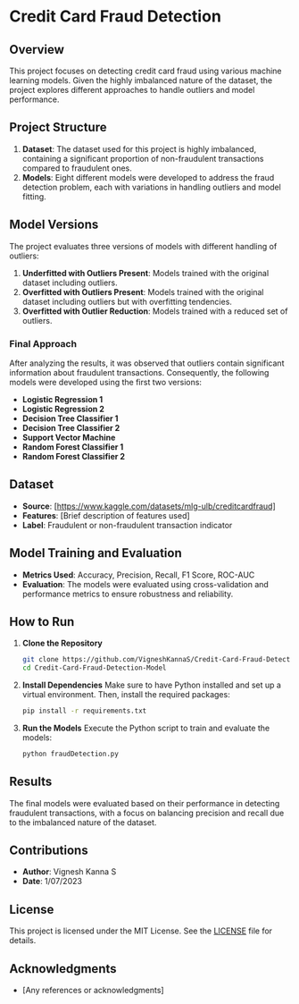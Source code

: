 # Credit Card Fraud Detection

## Overview

This project focuses on detecting credit card fraud using various machine learning models. Given the highly imbalanced nature of the dataset, the project explores different approaches to handle outliers and model performance.

## Project Structure

1. **Dataset**: The dataset used for this project is highly imbalanced, containing a significant proportion of non-fraudulent transactions compared to fraudulent ones.
2. **Models**: Eight different models were developed to address the fraud detection problem, each with variations in handling outliers and model fitting.

## Model Versions

The project evaluates three versions of models with different handling of outliers:

1. **Underfitted with Outliers Present**: Models trained with the original dataset including outliers.
2. **Overfitted with Outliers Present**: Models trained with the original dataset including outliers but with overfitting tendencies.
3. **Overfitted with Outlier Reduction**: Models trained with a reduced set of outliers.

### Final Approach

After analyzing the results, it was observed that outliers contain significant information about fraudulent transactions. Consequently, the following models were developed using the first two versions:

- **Logistic Regression 1**
- **Logistic Regression 2**
- **Decision Tree Classifier 1**
- **Decision Tree Classifier 2**
- **Support Vector Machine**
- **Random Forest Classifier 1**
- **Random Forest Classifier 2**

## Dataset

- **Source**: [https://www.kaggle.com/datasets/mlg-ulb/creditcardfraud]
- **Features**: [Brief description of features used]
- **Label**: Fraudulent or non-fraudulent transaction indicator

## Model Training and Evaluation

- **Metrics Used**: Accuracy, Precision, Recall, F1 Score, ROC-AUC
- **Evaluation**: The models were evaluated using cross-validation and performance metrics to ensure robustness and reliability.

## How to Run

1. **Clone the Repository**
    ```bash
    git clone https://github.com/VigneshKannaS/Credit-Card-Fraud-Detection-Model.git
    cd Credit-Card-Fraud-Detection-Model
    ```

2. **Install Dependencies**
    Make sure to have Python installed and set up a virtual environment. Then, install the required packages:
    ```bash
    pip install -r requirements.txt
    ```

3. **Run the Models**
    Execute the Python script to train and evaluate the models:
    ```bash
    python fraudDetection.py
    ```

## Results

The final models were evaluated based on their performance in detecting fraudulent transactions, with a focus on balancing precision and recall due to the imbalanced nature of the dataset.

## Contributions

- **Author**: Vignesh Kanna S
- **Date**: 1/07/2023

## License

This project is licensed under the MIT License. See the [LICENSE](LICENSE) file for details.

## Acknowledgments

- [Any references or acknowledgments]